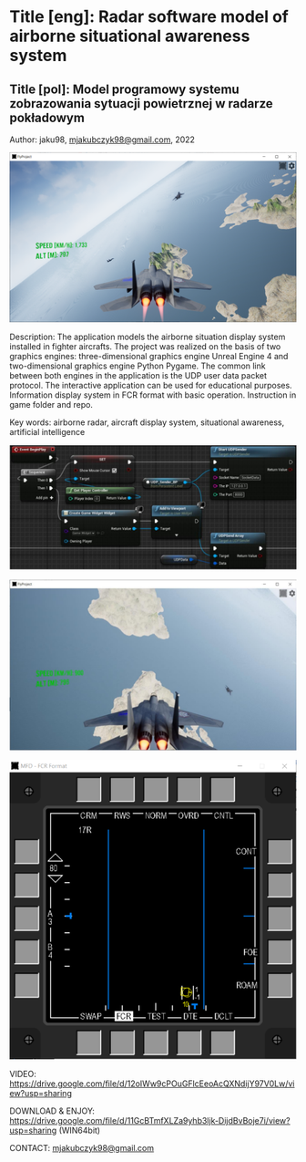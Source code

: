 # Title [eng]: Radar software model of airborne situational awareness system
## Title [pol]: Model programowy systemu zobrazowania sytuacji powietrznej w radarze pokładowym
Author: jaku98, mjakubczyk98@gmail.com, 2022

![alt text](https://github.com/jaku98/FlyProject/blob/master/aircraft_0.png?raw=true)

Description:
The application models the airborne situation display system installed in fighter aircrafts. The project was realized on the basis of two graphics engines: three-dimensional graphics engine Unreal Engine 4 and two-dimensional graphics engine Python Pygame. The common link between both engines in the application is the UDP user data packet protocol. The interactive application can be used for educational purposes. 
Information display system in FCR format with basic operation. Instruction in game folder and repo.

Key words:
airborne radar, aircraft display system, situational awareness, artificial intelligence 

![alt text](https://github.com/jaku98/FlyProject/blob/master/ue4UDP.png?raw=true)

![alt text](https://github.com/jaku98/FlyProject/blob/master/aircraft_1.png?raw=true)

![alt text](https://github.com/jaku98/FlyProject/blob/master/aircraftMFD.png?raw=true)


VIDEO: https://drive.google.com/file/d/12oIWw9cPOuGFlcEeoAcQXNdijY97V0Lw/view?usp=sharing

DOWNLOAD & ENJOY: https://drive.google.com/file/d/11GcBTmfXLZa9yhb3ljk-DijdBvBoje7i/view?usp=sharing (WIN64bit)

CONTACT: mjakubczyk98@gmail.com
